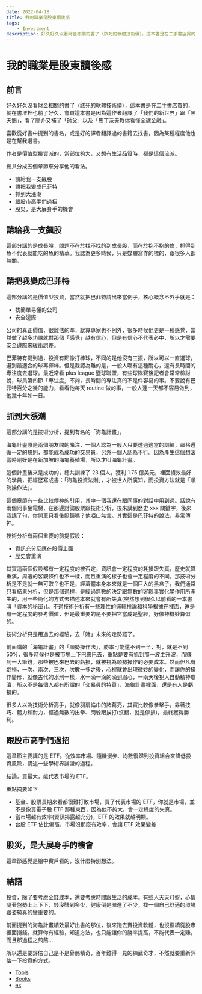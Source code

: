 ```yaml
---
date: 2022-04-18
title: 我的職業是股東讀後感
tags:
    - Investment
description: 好久好久沒看財金相關的書了（該死的軟體技術債），這本書是在二手書店買的，躺在書堆裡也躺了好久．會買這本書是因為這作者翻譯了「我們的新世界」跟「黑天鵝」，看了簡介又補了「師父」以及「馬丁沃夫教你看懂全球金融」...
---
```


# 我的職業是股東讀後感

## 前言

好久好久沒看財金相關的書了（該死的軟體技術債），這本書是在二手書店買的，躺在書堆裡也躺了好久．會買這本書是因為這作者翻譯了「我們的新世界」跟「黑天鵝」，看了簡介又補了「師父」以及「馬丁沃夫教你看懂全球金融」。

喜歡從好書中提到的書名，或是好的譯者翻譯過的書籍去找書，因為某種程度他也是在幫我選書。

作者是價值型投資派的，當部位夠大，又想有生活品質時，都是這個流派。

總共分成五個章節來分享他的看法。

-   請給我一支飆股
-   請把我變成巴菲特
-   抓到大漲潮
-   跟股市高手們過招
-   股災，是大展身手的機會

## 請給我一支飆股

這部分講的是成長股，問題不在於找不找的到成長股，而在於抱不抱的住，抓得到魚不代表就能吃的魚的精華。我認為更多時候，只是媒體寫作的標的，跟很多人都無關。

## 請把我變成巴菲特

這部分講的是價值型投資，當然就把巴菲特請出來當例子，核心概念不外乎就是：

-   找簡單易懂的公司
-   安全邊際

公司的真正價值，很難估的準，就算專家也不例外，很多時候他更是一種感覺，當然做了越多功課就對那個「感覺」越有信心，但是有信心不代表必中，所以才需要安全邊際來緩衝誤差。

巴菲特有提到過，投資有點像打棒球，不同的是他沒有三振，所以可以一直選球，選到最適合的球再揮棒。但是我認為難的是，一般人哪有這種耐心，還有長時間的專注度去選球。最近常看 plus league 籃球聯盟，有些球隊賽後記者會常常檢討說，球員第四節「專注度」不夠，長時間的專注真的不是件容易的事。不要說有巴菲特百分之幾的能力，看看他每天 routine 做的事，一般人連一天都不容易做到，他幾十年如一日。

## 抓到大漲潮

這部分講的是技術分析，提到有名的「海龜計畫」。

海龜計畫原是兩個朋友間的賭注，一個人認為一般人只要透過適當的訓練，嚴格遵循一定的規則，都能成為成功的交易員，另外一個人認為不行。因為產生這個想法當時剛好是在新加坡的海龜養殖場，所以才叫海龜計畫。

這個計畫後來是成功的，總共訓練了 23 個人，獲利 1.75 億美元，裡面績效最好的學員，把經歷寫成書：「海龜投資法則」，才被世人所廣知，而投資方法就是「順勢操作法」。

這個章節有一些比較傳神的引用，其中一個我還在跟同事的對話中用到過。話說有兩個同事坐電梯，在那邊討論股票跟技術分析，後來講到歷史 xxx 關鍵字，後來我講了句，你開車只看後照鏡嗎？他啞口無言。其實這是巴菲特的說法，非常傳神。

技術分析有兩個重要的前提假設：

-   資訊充分反應在股價上面
-   歷史會重演

其實這兩個假設都有一定程度的被否定，資訊會一定程度的耗損跟失真，歷史就算重演，周遭的客觀條件也不一樣，而且重演的樣子也會一定程度的不同。那技術分析是不是就一無可取？也不是，經濟體本身本來就是一個巨大的黑盒子，我們通常只看結果分析，但是那個過程，是經過無數的決定跟無數的客觀事實化學作用所產生的，用一些簡化的方式去描述本來就會有所失真(突然想到很久以前看的一本書叫「資本的秘密」)。不過技術分析有一些理性的邏輯推論和科學根據在裡面，還是有一定程度的參考價值，但是最重要的是不要把它當成是聖經，好像神機妙算似的。

技術分析只是用過去的經驗，去「賭」未來的走勢罷了。

前面講的「海龜計畫」的「順勢操作法」，勝率可能還不到一半，對，就是不到 50%，很多時候也是被市場上下巴來巴去，重點是要有抓到那一波主升波，而賺到一大筆錢，那些被巴來巴去的虧損，就被視為順勢操作的必要成本。然而但凡有虧損，一次、兩次、三次，次數一多之後，心裡就會出現微妙的變化，而讓你的操作變形，就像古代的水刑一樣，水一滴一滴的滴到眉心，一兩天後犯人自動精神崩潰，所以不是每個人都有所謂的「交易員的特質」，海龜計畫裡面，還是有人是虧損的。

很多人以為技術分析高手，就像羽扇綸巾的諸葛亮，其實比較像拳擊手，靠著技巧、體力和耐力，經過無數的出拳、閃躲跟挨打(沒錯，就是停損)，最終獲得勝利。

## 跟股市高手們過招

這章節主要講的是 ETF。從效率市場、隨機漫步、均數復歸到投資組合來降低投資風險，講述一些學術界論證的過程。

結論，買最大，能代表市場的 ETF。

重點摘要如下

-   基金、股票長期來看都很難打敗市場，買了代表市場的 ETF，你就是市場，並不是像買電子股 ETF 那種東西，因為他不夠大，會一定程度的失真。
-   當市場越有效率(資訊揭露越充分)，ETF 的效果就越明顯。
-   台股 ETF 佔比偏高，市場沒那麼有效率，會讓 ETF 效果變差

## 股災，是大展身手的機會

這章節感覺是給中實戶看的，沒什麼特別想法。

## 結語

投資，除了要考慮金錢成本，還要考慮時間跟生活的成本。有些人天天盯盤，心情隨著盤勢上上下下，錢沒賺到多少，健康倒是賠進了不少，找一個自己舒適的環境跟姿勢真的蠻重要的。

前面提到的海龜計畫績效最好出書的那位，後來跑去賣投資軟體，也沒繼續從股市裡面撈錢。就算你有經驗，知道方法，也只能讓你的勝率提高，不能代表一定賺，而且那過程之煎熬...

所以還是要評估自己是不是骨骼精奇，百年難得一見的練武奇才，不然就要重新評估一下投資的方式。

-   [Tools](/pages/tools)
-   [Books](/pages/books)
-   [es](/pages/es)
    <Comment />
